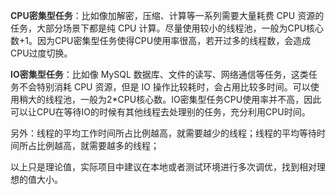 **<font style="color:rgb(51, 51, 51);">CPU密集型任务</font>**<font style="color:rgb(34, 34, 34);">：比如像加解密，压缩、计算等一系列需要大量耗费 CPU 资源的任务，大部分场景下都是纯 CPU 计算。尽量使用较小的线程池，一般为CPU核心数+1。因为CPU密集型任务使得CPU使用率很高，若开过多的线程数，会造成CPU过度切换。</font>

**<font style="color:rgb(51, 51, 51);">IO密集型任务</font>**<font style="color:rgb(34, 34, 34);">：比如像 MySQL 数据库、文件的读写、网络通信等任务，这类任务不会特别消耗 CPU 资源，但是 IO 操作比较耗时，会占用比较多时间。可以使用稍大的线程池，一般为2*CPU核心数。IO密集型任务CPU使用率并不高，因此可以让CPU在等待IO的时候有其他线程去处理别的任务，充分利用CPU时间。</font>

<font style="color:rgb(34, 34, 34);">另外：线程的平均工作时间所占比例越高，就需要越少的线程；线程的平均等待时间所占比例越高，就需要越多的线程；</font>

<font style="color:rgb(34, 34, 34);">以上只是理论值，实际项目中建议在本地或者测试环境进行多次调优，找到相对理想的值大小。</font>

